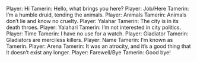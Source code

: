 Player: Hi
Tamerin: Hello, what brings you here?
Player: Job/Here
Tamerin: I’m a humble druid, tending the animals.
Player: Animals
Tamerin: Animals don’t lie and know no cruelty.
Player: Yalahar
Tamerin: The city is in its death throes.
Player: Yalahari
Tamerin: I’m not interested in city politics.
Player: Time
Tamerin: I have no use for a watch.
Player: Gladiator
Tamerin: Gladiators are merciless killers.
Player: Name
Tamerin: I’m known as Tamerin.
Player: Arena
Tamerin: It was an atrocity, and it’s a good thing that it doesn’t exist any longer.
Player: Farewell/Bye
Tamerin: Good bye!